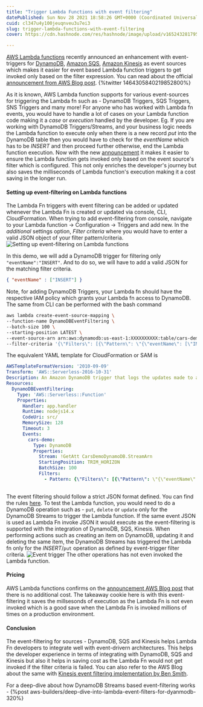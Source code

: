 ```yaml
---
title: "Trigger Lambda Functions with event filtering"
datePublished: Sun Nov 28 2021 18:58:26 GMT+0000 (Coordinated Universal Time)
cuid: cl347u4y100jeuqnveu3u7ei3
slug: trigger-lambda-functions-with-event-filtering
cover: https://cdn.hashnode.com/res/hashnode/image/upload/v1652432817958/qsGmgLj05.jpeg

---
```


[AWS Lambda functions](https://aws.amazon.com/lambda/) recently announced an enhancement with event-triggers for [DynamoDB](https://aws.amazon.com/dynamodb/), [Amazon SQS](https://aws.amazon.com/sqs/), [Amazon Kinesis](https://aws.amazon.com/kinesis/) as event sources which makes it easier for event based Lambda function triggers to get invoked only based on the filter expression.
You can read about the official [announcement from AWS Blog post](https://aws.amazon.com/about-aws/whats-new/2021/11/aws-lambda-event-filtering-amazon-sqs-dynamodb-kinesis-sources/).
{%twitter 1464305840219852800%}

As it is known, AWS Lambda function supports for various event-sources for triggering the Lambda fn such as - DynamoDB Triggers, SQS Triggers, SNS Triggers and many more! For anyone who has worked with Lambda fn events, you would have to handle a lot of cases on your Lambda function code making it a *case* or *execution* handled by the developer. 
Eg. If you are working with DynamoDB Triggers/Streams, and your business logic needs the Lambda function to execute only when there is a new record *put* into the DynamoDB table then you would have to check for the *eventName* which has to be *INSERT* and then proceed further otherwise, end the Lambda function execution. 
Now with the new [announcement](https://aws.amazon.com/about-aws/whats-new/2021/11/aws-lambda-event-filtering-amazon-sqs-dynamodb-kinesis-sources/) it makes it easier to ensure the Lambda function gets invoked only based on the event source's filter which is configured. This not only enriches the developer's journey but also saves the milliseconds of Lambda function's execution making it a cost saving in the longer run.

#### Setting up event-filtering on Lambda functions
The Lambda Fn triggers with event filtering can be added or updated whenever the Lambda Fn is created or updated via console, CLI, CloudFormation.
When trying to add event-filtering from console, navigate to your Lambda function -> Configuration -> Triggers and add new. In the *additional* settings option, *Filter criteria* where you would have to enter a valid JSON object of your filter pattern/criteria.
![Setting up event-filtering on Lambda functions](https://cdn.hashnode.com/res/hashnode/image/upload/v1652432815101/v5INb75U7.png)
 
In this demo, we will add a DynamoDB trigger for filtering only `"eventName":"INSERT"`. And to do so, we will have to add a valid JSON for the matching filter criteria. 
```JSON
{ "eventName" : ["INSERT"] }
```
Note, for adding DynamoDB Triggers, your Lambda fn should have the respective IAM policy which grants your Lambda fn access to DynamoDB. 
The same from CLI can be performed with the bash command 
```bash
aws lambda create-event-source-mapping \
--function-name DynamoDBEventFiltering \
--batch-size 100 \
--starting-position LATEST \
--event-source-arn arn:aws:dynamodb:us-east-1:XXXXXXXXXX:table/cars-demo \
--filter-criteria '{\"Filters\": [{\"Pattern\": \"{\"eventName\": [\"INSERT\"]}}]}'
```
The equivalent YAML template for CloudFormation or SAM is 
```YAML
AWSTemplateFormatVersion: '2010-09-09'
Transform: 'AWS::Serverless-2016-10-31'
Description: An Amazon DynamoDB trigger that logs the updates made to a table.
Resources:
  DynamoDBEventFiltering:
    Type: 'AWS::Serverless::Function'
    Properties:
      Handler: app.handler
      Runtime: nodejs14.x
      CodeUri: src/
      MemorySize: 128
      Timeout: 3
      Events:
        cars-demo:
          Type: DynamoDB
          Properties:
            Stream: !GetAtt CarsDemoDynamoDB.StreamArn
            StartingPosition: TRIM_HORIZON
            BatchSize: 100
            Filters: 
              - Pattern: {\"Filters\": [{\"Pattern\": \"{\"eventName\": [\"INSERT\"]}}]}
  
```
The event filtering should follow a strict JSON format defined. You can find the rules [here](https://docs.aws.amazon.com/lambda/latest/dg/invocation-eventfiltering.html).
To test the Lambda function, you would need to do a DynamoDB operation such as - `put`, `delete` or `update` only for the DynamoDB Streams to trigger the Lambda function. If the same event JSON is used as Lambda Fn invoke JSON it would execute as the event-filtering is supported with the integration of DynamoDB, SQS, Kinesis. When performing actions such as creating an item on DynamoDB, updating it and deleting the same item, the DynamoDB Streams has triggered the Lambda fn only for the *INSERT*/`put` operation as defined by event-trigger filter criteria. 
![Event trigger](https://cdn.hashnode.com/res/hashnode/image/upload/v1652432816559/wKrj5LW9k.png)
The other operations has not even invoked the Lambda function. 
 
#### Pricing
AWS Lambda functions confirms on the [announcement AWS Blog post](https://aws.amazon.com/about-aws/whats-new/2021/11/aws-lambda-event-filtering-amazon-sqs-dynamodb-kinesis-sources/) that there is no additional cost. The takeaway cookie here is with this event-filtering it saves the millsesonds of execution as the Lambda Fn is not even invoked which is a good save when the Lambda Fn is invoked millions of times on a production environment. 

#### Conclusion
The event-filtering for sources - DynamoDB, SQS and Kinesis helps Lambda Fn developers to integrate well with event-drivern architectures. This helps the developer experience in terms of integrating with DynamoDB, SQS and Kinesis but also it helps in saving cost as the Lambda Fn would not get invoked if the filter criteria is failed.
You can also refer to the AWS Blog about the same with [Kinesis event filtering implementation by Ben Smith](https://aws.amazon.com/blogs/compute/filtering-event-sources-for-aws-lambda-functions/).

For a deep-dive about how DynamoDB Streams based event-filtering works - 
{%post aws-builders/deep-dive-into-lambda-event-filters-for-dyanmodb-320%}